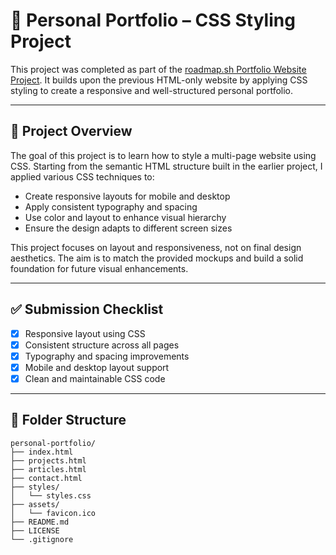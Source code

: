 # 💼 Personal Portfolio – CSS Styling Project

This project was completed as part of the [roadmap.sh Portfolio Website Project](https://roadmap.sh/projects/portfolio-website). It builds upon the previous HTML-only website by applying CSS styling to create a responsive and well-structured personal portfolio.

---

## 📖 Project Overview

The goal of this project is to learn how to style a multi-page website using CSS. Starting from the semantic HTML structure built in the earlier project, I applied various CSS techniques to:

- Create responsive layouts for mobile and desktop  
- Apply consistent typography and spacing  
- Use color and layout to enhance visual hierarchy  
- Ensure the design adapts to different screen sizes

This project focuses on layout and responsiveness, not on final design aesthetics. The aim is to match the provided mockups and build a solid foundation for future visual enhancements.

---

## ✅ Submission Checklist

- [x] Responsive layout using CSS  
- [x] Consistent structure across all pages  
- [x] Typography and spacing improvements  
- [x] Mobile and desktop layout support  
- [x] Clean and maintainable CSS code

---

## 📂 Folder Structure

```plaintext
personal-portfolio/
├── index.html
├── projects.html
├── articles.html
├── contact.html
├── styles/
│   └── styles.css
├── assets/
│   └── favicon.ico
├── README.md
├── LICENSE
└── .gitignore

